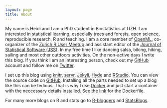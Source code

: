 ```yaml
---
layout: page
title: About
---
```


My name is Heidi and I am a PhD student in Biostatistics at UZH. I am
interested in statistical learning, especially trees and forests, open science,
reproducible research, R and teaching.  I am a core member of
[OpenML](www.openml.org), co-organizer of the [Zurich R User
Meetup](http://www.meetup.com/Zurich-R-User-Group/) and assistant editor of the
[Journal of Statistical Software (JSS)](www.jstatsoft.org).  In my free time I
like dancing salsa, biking, hiking, sailing and most other outdoors activities.
On the non-active days I write this blog.  If you think I am an interesting
person, check out my [GitHub](https://github.com/HeidiSeibold/) account and
follow me on [Twitter](https://twitter.com/HeidiBaya).


I set up this blog using [knitr](yihui.name/knitr/),
[servr](https://github.com/yihui/servr), [Jekyll](https://jekyllrb.com/),
[Hyde](http://hyde.getpoole.com) and [RStudio](rstudio.com).  You can view the
source code on
[GitHub](https://github.com/HeidiSeibold/HeidiSeibold.github.io).  Installing
all the parts needed to set up a blog like this can be tedious. That is why I
use [Docker](https://www.docker.com/) and just start a container with the
neccessary details installed.  See the
[link](https://github.com/HeidiSeibold/HeidiSeibold.github.io/tree/master/_build)
for the Dockerfile. 


For many more blogs on R and stats go to
[R-bloggers](http://www.r-bloggers.com/) and
[StatsBlogs](http://www.statsblogs.com/).
